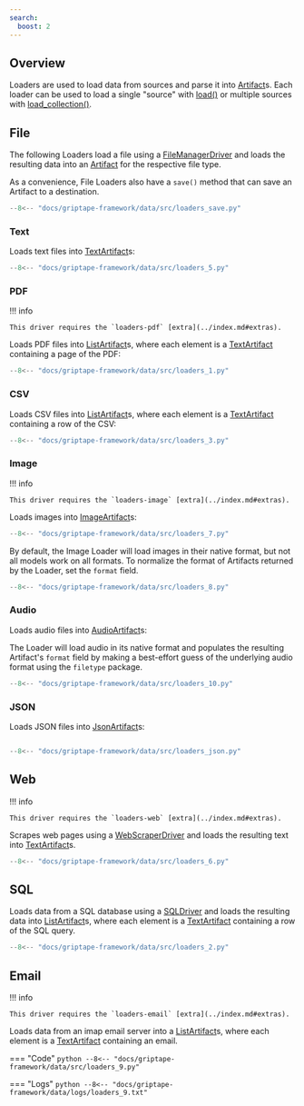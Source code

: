 ```yaml
---
search:
  boost: 2
---
```


## Overview

Loaders are used to load data from sources and parse it into [Artifact](../../griptape-framework/data/artifacts.md)s.
Each loader can be used to load a single "source" with [load()](../../reference/griptape/loaders/base_loader.md#griptape.loaders.base_loader.BaseLoader.load) or
multiple sources with [load_collection()](../../reference/griptape/loaders/base_loader.md#griptape.loaders.base_loader.BaseLoader.load_collection).

## File

The following Loaders load a file using a [FileManagerDriver](../../reference/griptape/drivers/file_manager/base_file_manager_driver.md) and loads the resulting data into an [Artifact](../../griptape-framework/data/artifacts.md) for the respective file type.

As a convenience, File Loaders also have a `save()` method that can save an Artifact to a destination.

```python
--8<-- "docs/griptape-framework/data/src/loaders_save.py"
```

### Text

Loads text files into [TextArtifact](../../griptape-framework/data/artifacts.md#text)s:

```python
--8<-- "docs/griptape-framework/data/src/loaders_5.py"
```

### PDF

!!! info

    This driver requires the `loaders-pdf` [extra](../index.md#extras).

Loads PDF files into [ListArtifact](../../griptape-framework/data/artifacts.md#list)s, where each element is a [TextArtifact](../../griptape-framework/data/artifacts.md#text) containing a page of the PDF:

```python
--8<-- "docs/griptape-framework/data/src/loaders_1.py"
```

### CSV

Loads CSV files into [ListArtifact](../../griptape-framework/data/artifacts.md#list)s, where each element is a [TextArtifact](../../griptape-framework/data/artifacts.md#text) containing a row of the CSV:

```python
--8<-- "docs/griptape-framework/data/src/loaders_3.py"
```

### Image

!!! info

    This driver requires the `loaders-image` [extra](../index.md#extras).

Loads images into [ImageArtifact](../../griptape-framework/data/artifacts.md#image)s:

```python
--8<-- "docs/griptape-framework/data/src/loaders_7.py"
```

By default, the Image Loader will load images in their native format, but not all models work on all formats. To normalize the format of Artifacts returned by the Loader, set the `format` field.

```python
--8<-- "docs/griptape-framework/data/src/loaders_8.py"
```

### Audio

Loads audio files into [AudioArtifact](../../griptape-framework/data/artifacts.md#audio)s:

The Loader will load audio in its native format and populates the resulting Artifact's `format` field by making a best-effort guess of the underlying audio format using the `filetype` package.

```python
--8<-- "docs/griptape-framework/data/src/loaders_10.py"
```

### JSON

Loads JSON files into [JsonArtifact](../../griptape-framework/data/artifacts.md#json)s:

```python

--8<-- "docs/griptape-framework/data/src/loaders_json.py"
```

## Web

!!! info

    This driver requires the `loaders-web` [extra](../index.md#extras).

Scrapes web pages using a [WebScraperDriver](../drivers/web-scraper-drivers.md) and loads the resulting text into [TextArtifact](../../griptape-framework/data/artifacts.md#text)s.

```python
--8<-- "docs/griptape-framework/data/src/loaders_6.py"
```

## SQL

Loads data from a SQL database using a [SQLDriver](../drivers/sql-drivers.md) and loads the resulting data into [ListArtifact](../../griptape-framework/data/artifacts.md#list)s, where each element is a [TextArtifact](../../griptape-framework/data/artifacts.md#text) containing a row of the SQL query.

```python
--8<-- "docs/griptape-framework/data/src/loaders_2.py"
```

## Email

!!! info

    This driver requires the `loaders-email` [extra](../index.md#extras).

Loads data from an imap email server into a [ListArtifact](../../reference/griptape/artifacts/list_artifact.md)s, where each element is a [TextArtifact](../../reference/griptape/artifacts/text_artifact.md) containing an email.

=== "Code"
    ```python
    --8<-- "docs/griptape-framework/data/src/loaders_9.py"
    ```

=== "Logs"
    ```python
    --8<-- "docs/griptape-framework/data/logs/loaders_9.txt"
    ```

